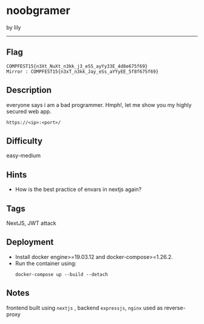 # noobgramer

by lily

---

## Flag

```
COMPFEST15{n3Xt_NuXt_n3kk_j3_eSS_ayYy33E_4d8e675f69}
Mirror : COMPFEST15{n3xT_n3kk_Jay_eSs_aYYyEE_5f8f675f69}
```

## Description
everyone says i am a bad programmer. Hmph!, let me show you my highly secured web app.

`https://<ip>:<port>/`

## Difficulty
easy-medium

## Hints
* How is the best practice of envars in nextjs again?

## Tags
NextJS, JWT attack

## Deployment
- Install docker engine>=19.03.12 and docker-compose>=1.26.2.
- Run the container using:
    ```
    docker-compose up --build --detach
	```

## Notes
frontend built using `nextjs` , backend `expressjs`, `nginx` used as reverse-proxy
